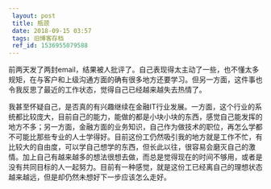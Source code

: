```yaml
---
 layout: post
 title: 瓶颈
 date: 2018-09-15 03:57
 tags: 旧博客存档
 ref_id: 1536955079588
---
```

前两天发了两封email，结果被人批评了。自己表现得太主动了一些，也不懂太多规矩，在与客户和上级沟通方面的确有很多地方还要学习。但另一方面，这件事也令我反思了最近的工作状态，觉得自己已经越来越失去热情了。

我甚至怀疑自己，是否真的有兴趣继续在金融IT行业发展。一方面，这个行业的系统都比较庞大，目前自己的能力，能做的都是小块小块的东西，感觉自己能发挥的地方不多；另一方面，金融方面的业务知识，自己作为做技术的职位，再怎么学都不可能比那些专业的人士学得好。目前这份工仍然吸引我的地方就是工作不忙，有比较大的自由度，可以学自己想学的东西，但长此以往，很容易会磨灭自己的激情。加上自己有越来越多的想法很想去做，而总是觉得现在的时间不够用，或者是没有共同目标的人一起努力。目前有一种感觉，就是这份工已经离自己的理想状态越来越远，但是却仍然未想好下一步应该怎么走好。

